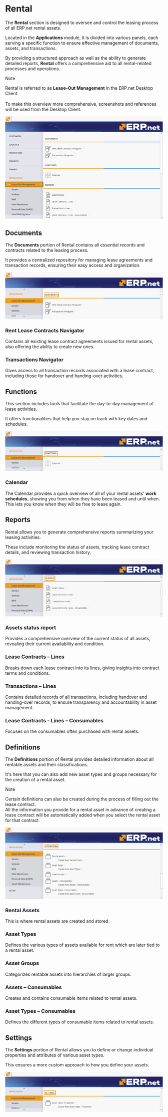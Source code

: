 # Rental

The **Rental** section is designed to oversee and control the leasing process of all ERP.net rental assets. 

Located in the **Applications** module, it is divided into various panels, each serving a specific function to ensure effective management of documents, assets, and transactions. 

By providing a structured approach as well as the ability to generate detailed reports, **Rental** offers a comprehensive aid to all rental-related processes and operations.

> [!NOTE]
> Rental is referred to as **Lease-Out Management** in the ERP.net Desktop Client. <br><br>
> To make this overview more comprehensive, screenshots and references will be used from the Desktop Client.

![picture](pictures/Lease_out_view_25_06.png)

## Documents

The **Documents** portion of Rental contains all essential records and contracts related to the leasing process. 

It provides a centralized repository for managing lease agreements and transaction records, ensuring their easy access and organization.

![picture](pictures/Lease_out_documents_25_06.png)

### Rent Lease Contracts Navigator

Contains all existing lease contract agreements issued for rental assets, also offering the ability to create new ones.

### Transactions Navigator

Gives access to all transaction records associated with a lease contract, including those for handover and handing-over activities.

## Functions

This section includes tools that facilitate the day-to-day management of lease activities. 

It offers functionalities that help you stay on track with key dates and schedules.

![picture](pictures/Lease_out_functions_25_06.png)

### Calendar

The Calendar provides a quick overview of all of your rental assets' **work schedules**, showing you from when they have been leased and until when. This lets you know when they will be free to lease again.

## Reports

Rental allows you to generate comprehensive reports summarizing your leasing activities. 

These include monitoring the status of assets, tracking lease contract details, and reviewing transaction history.

![picture](pictures/Lease_out_reports_25_06.png)

### Assets status report

Provides a comprehensive overview of the current status of all assets, revealing their current availability and condition.

### Lease Contracts – Lines

Breaks down each lease contract into its lines, giving insights into contract terms and conditions.

### Transactions – Lines

Contains detailed records of all transactions, including handover and handing-over records, to ensure transparency and accountability in asset management.

### Lease Contracts - Lines – Consumables

Focuses on the consumables often purchased with rental assets.

## Definitions

The **Definitions** portion of Rental provides detailed information about all rentable assets and their classifications. 

It's here that you can also add new asset types and groups necessary for the creation of a rental asset.

> [!NOTE]
> Certain definitions can also be created during the process of filling out the lease contract. <br>
> All the information you provide for a rental asset in advance of creating a lease contract will be automatically added when you select the rental asset for that contract.

![picture](pictures/Lease_out_definitions_25_06.png)

### Rental Assets

This is where rental assets are created and stored. 

### Asset Types

Defines the various types of assets available for rent which are later tied to a rental asset.

### Asset Groups

Categorizes rentable assets into hierarchies of larger groups.

### Assets – Consumables

Creates and contains consumable items related to rental assets.

### Asset Types – Consumables

Defines the different types of consumable items related to rental assets.

## Settings

The **Settings** portion of Rental allows you to define or change individual properties and attributes of various asset types. 

This ensures a more custom approach to how you define your assets.

![picture](pictures/Lease_out_settings_25_06.png)

